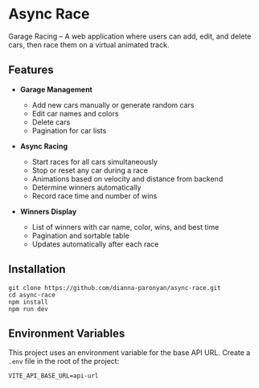 # Async Race
Garage Racing – A web application where users can add, edit, and delete cars, then race them on a virtual animated track. 

## Features

- **Garage Management**
  - Add new cars manually or generate random cars
  - Edit car names and colors
  - Delete cars
  - Pagination for car lists

- **Async Racing**
  - Start races for all cars simultaneously
  - Stop or reset any car during a race
  - Animations based on velocity and distance from backend
  - Determine winners automatically
  - Record race time and number of wins

- **Winners Display**
  - List of winners with car name, color, wins, and best time
  - Pagination and sortable table
  - Updates automatically after each race
 

## Installation

```
git clone https://github.com/dianna-paronyan/async-race.git
cd async-race
npm install
npm run dev

```

## Environment Variables

This project uses an environment variable for the base API URL. Create a `.env` file in the root of the project:
```
VITE_API_BASE_URL=api-url
```
